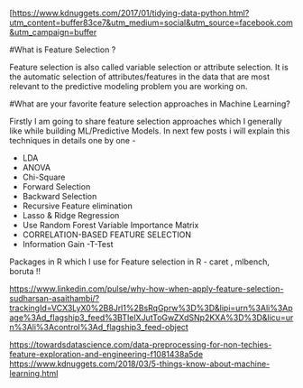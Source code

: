 [https://www.kdnuggets.com/2017/01/tidying-data-python.html?utm_content=buffer83ce7&utm_medium=social&utm_source=facebook.com&utm_campaign=buffer


#What is Feature Selection ?

Feature selection is also called variable selection or attribute selection.
It is the automatic selection of attributes/features in the data  that are most relevant to the predictive modeling problem you are working on.

#What are your favorite feature selection approaches in Machine Learning?

Firstly I am going to share feature selection approaches which I generally like while building ML/Predictive Models. In next few posts i will explain this techniques in details one by one  - 

- LDA
- ANOVA
- Chi-Square
- Forward Selection
- Backward Selection
- Recursive Feature elimination
- Lasso & Ridge Regression 
- Use Random Forest Variable Importance Matrix
- CORRELATION-BASED FEATURE SELECTION
- Information Gain
-T-Test


Packages in R which I use for Feature selection in R - caret , mlbench, boruta !!


https://www.linkedin.com/pulse/why-how-when-apply-feature-selection-sudharsan-asaithambi/?trackingId=VCX3LyX0%2B8Jrl1%2BsRqGprw%3D%3D&lipi=urn%3Ali%3Apage%3Ad_flagship3_feed%3BTIelXJutToGwZXdSNp2KXA%3D%3D&licu=urn%3Ali%3Acontrol%3Ad_flagship3_feed-object

https://towardsdatascience.com/data-preprocessing-for-non-techies-feature-exploration-and-engineering-f1081438a5de
https://www.kdnuggets.com/2018/03/5-things-know-about-machine-learning.html
